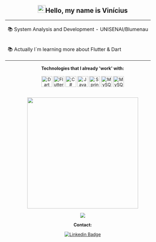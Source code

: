 <div align="center">
    <h2><img src="https://media.giphy.com/media/hvRJCLFzcasrR4ia7z/giphy.gif" width="25px">Hello, my name is Vinícius
    </h2>
    <table>
        <tr>
            <td>
                <p>📚 System Analysis and Development - UNISENAI/Blumenau
                </p>
            </td>
        </tr>
        <tr>
            <td>
                <p>📚 Actually I´m learning more about Flutter & Dart
                </p>
            </td>
        </tr>
    </table>

**Technologies that I already 'work' with:**
<br><br>
        <tr>
            <td>
                <a href="https://dart.dev/" title="Dart"><img
                        src="https://cdn.jsdelivr.net/gh/devicons/devicon/icons/dart/dart-plain.svg" alt="Dart" width="35px"
                        height="35px"></a>
            </td>
            <td>
                <a href="https://flutter.dev/" title="Flutter"><img
                        src="https://cdn.jsdelivr.net/gh/devicons/devicon/icons/flutter/flutter-plain.svg" alt="Flutter"
                        width="35px" height="35px"></a>
            </td>
            <td>
                <a href="https://learn.microsoft.com/pt-br/dotnet/csharp/" title="C#"><img src="https://cdn.jsdelivr.net/gh/devicons/devicon/icons/csharp/csharp-plain.svg"
                        alt="C#" width="35px" height="35px"></a>
            </td>
            <td>
                <a href="https://www.java.com/pt-BR/" title="Java"><img
                        src="https://cdn.jsdelivr.net/gh/devicons/devicon/icons/java/java-plain.svg" alt="Java" width="35px"
                        height="35px"></a>
            </td>
            <td>
                <a href="https://spring.io/projects/spring-boot" title="Spring Boot"><img
                        src="https://cdn.jsdelivr.net/gh/devicons/devicon/icons/spring/spring-original.svg"
                        alt="Spring Boot" width="35px" height="35px"></a>
            </td>
            <td>
                <a href="https://www.mysql.com" title="MySQL"><img
                        src="https://cdn.jsdelivr.net/gh/devicons/devicon/icons/mysql/mysql-original-wordmark.svg"
                        alt="MySQL" width="35px" height="35px"></a>
            </td>
            <td>
                <a href="https://www.docker.com" title="Docker"><img
                        src="https://cdn.jsdelivr.net/gh/devicons/devicon/icons/docker/docker-original-wordmark.svg"
                        alt="MySQL" width="35px" height="35px"></a>
            </td>
        </tr>
        <br><br>
        <p align="center">
            <img width="360px" align="center"
                src="https://vinibressanini-github-readme-stats.vercel.app/api/top-langs/?username=vinibressanini&layout=compact&theme=tokyonight&count_private=true&show_icons=true&langs_count=8&cache_seconds=3600" />
        </p>
        <a href="https://github.com/anuraghazra/github-readme-stats">
            <img src="https://vinibressanini-github-readme-stats.vercel.app/api?username=vinibressanini&&show_icons=true&theme=tokyonight"/>
        </a>
        
**Contact:**<br>

[![Linkedin Badge](https://img.shields.io/badge/LinkedIn-0077B5?style=for-the-badge&logo=linkedin&logoColor=white)](https://www.linkedin.com/in/vinícius-bressanini-b5902b14a/)
</div>
